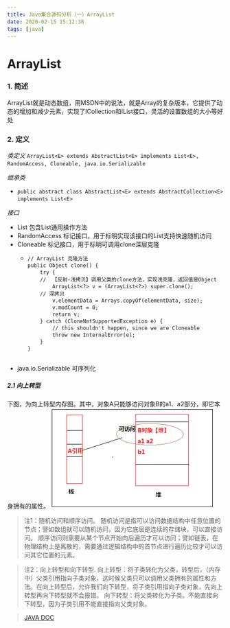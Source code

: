 ```yaml
---
title: Java集合源码分析（一）ArrayList 
date: 2020-02-15 15:12:38
tags: [java]
---
```




# ArrayList

###	1. 简述

ArrayList就是动态数组，用MSDN中的说法，就是Array的复杂版本，它提供了动态的增加和减少元素，实现了ICollection和IList接口，灵活的设置数组的大小等好处

###	2. 定义

*类定义*
`ArrayList<E> extends AbstractList<E> implements List<E>, RandomAccess, Cloneable, java.io.Serializable`


*继承类*
+	`public abstract class AbstractList<E> extends AbstractCollection<E> implements List<E>`


*接口*
+	List<E>	包含List通用操作方法
+	RandomAccess	标记接口，用于标明实现该接口的List支持快速随机访问	
+	Cloneable	标记接口，用于标明可调用clone深层克隆
	+	```
		// ArrayList 克隆方法
		public Object clone() {
			try {
			//  【反射-浅拷贝】调用父类的clone方法，实现浅克隆，返回值是Object
				ArrayList<?> v = (ArrayList<?>) super.clone();
			// 深拷贝
				v.elementData = Arrays.copyOf(elementData, size);
				v.modCount = 0;
				return v;
			} catch (CloneNotSupportedException e) {
				// this shouldn't happen, since we are Cloneable
				throw new InternalError(e);
			}
		}
	```
+	java.io.Serializable	可序列化


##### 2.1 向上转型
下图，为向上转型内存图。其中，对象A只能够访问对象B的a1、a2部分，即它本身拥有的属性。
![向上转型内存图](/image/java/util/list/向上.png)

 
> 注1：随机访问和顺序访问。
随机访问是指可以访问数据结构中任意位置的节点；譬如数组就可以随机访问，因为它底层是连续的存储块，可以直接访问。
顺序访问则需要从某个节点开始向后遍历才可以访问；譬如链表，在物理结构上是离散的，需要通过逻辑结构中的首节点进行遍历比较才可以访问其它位置的元素。 

> 注2：向上转型和向下转型.
向上转型：将子类转化为父类，转型后，（内存中）父类引用指向子类对象，这时候父类只可以调用父类拥有的属性和方法。在向上转型后，允许我们向下转型，将子类引用指向子类对象，先向上转型再向下转型就不会报错。
向下转型：将父类转化为子类。不能直接向下转型，因为子类引用不能直接指向父类对象。




> [JAVA DOC](https://tool.oschina.net/apidocs/apidoc?api=jdk_7u4)